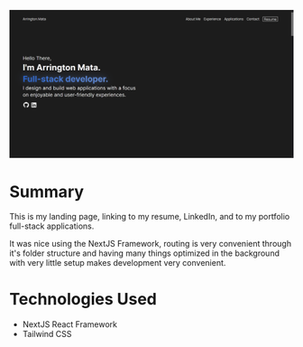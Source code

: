 ![Preview Image](preview.png)

# Summary
This is my landing page, linking to my resume, LinkedIn, and to my portfolio full-stack applications.

It was nice using the NextJS Framework, routing is very convenient through it's folder structure and having many things optimized in the background with very little setup makes development very convenient.

# Technologies Used
- NextJS React Framework
- Tailwind CSS

